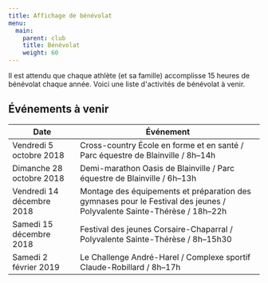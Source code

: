 ```yaml
---
title: Affichage de bénévolat
menu:
  main:
    parent: club
    title: Bénévolat
    weight: 60
---
```


Il est attendu que chaque athlète (et sa famille) accomplisse 15 heures de bénévolat chaque année. Voici une liste d'activités de bénévolat à venir.

## Événements à venir

| Date                      | Événement                                                                          |
|---------------------------|------------------------------------------------------------------------------------|
| Vendredi 5 octobre 2018   | Cross-country École en forme et en santé / Parc équestre de Blainville / 8h–14h    |
| Dimanche 28 octobre 2018  | Demi-marathon Oasis de Blainville / Parc équestre de Blainville / 6h–13h           |
| Vendredi 14 décembre 2018 | Montage des équipements et préparation des gymnases pour le Festival des jeunes / Polyvalente Sainte-Thérèse / 18h–22h  |
| Samedi 15 décembre 2018   | Festival des jeunes Corsaire-Chaparral / Polyvalente Sainte-Thérèse / 8h–15h30     |
| Samedi 2 février 2019     | Le Challenge André-Harel / Complexe sportif Claude-Robillard / 8h–17h              |
<!--
| Mercredi 22 mai 2019      |                                                                                    |
| Mardi 28 mai 2019         |                                                                                    |
| mercredi 5 juin 2019      |                                                                                    |
| (à venir)                 |                                                                                    |
| Dimanche,16 juin 2019     |                                                                                    |
| Mercredi,19 juin 2019     |                                                                                    |
| Samedi,29 juin,2019       |                                                                                    |
| Mercredi 31 juillet 2019  |                                                                                    |-->
